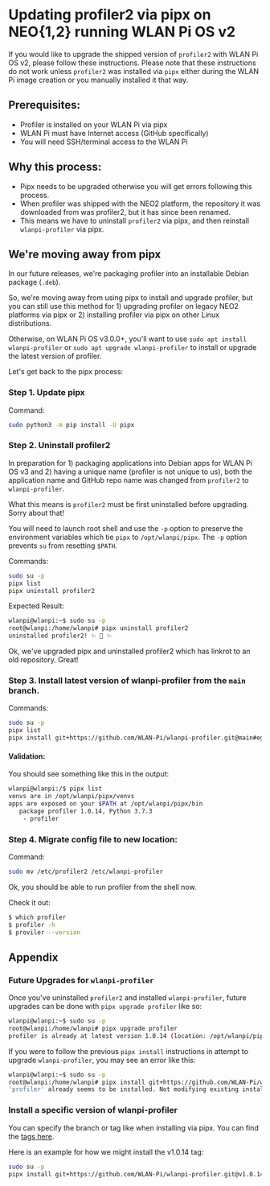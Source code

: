 # Updating profiler2 via pipx on NEO{1,2} running WLAN Pi OS v2

If you would like to upgrade the shipped version of `profiler2` with WLAN Pi OS v2, please follow these instructions. Please note that these instructions do not work unless `profiler2` was installed via `pipx` either during the WLAN Pi image creation or you manually installed it that way.

## Prerequisites:

* Profiler is installed on your WLAN Pi via pipx
* WLAN Pi must have Internet access (GitHub specifically)
* You will need SSH/terminal access to the WLAN Pi

## Why this process:

* Pipx needs to be upgraded otherwise you will get errors following this process.
* When profiler was shipped with the NEO2 platform, the repository it was downloaded from was profiler2, but it has since been renamed.
* This means we have to uninstall `profiler2` via pipx, and then reinstall `wlanpi-profiler` via pipx.

## We're moving away from pipx

In our future releases, we're packaging profiler into an installable Debian package (`.deb`).   

So, we're moving away from using pipx to install and upgrade profiler, but you can still use this method for 1) upgrading profiler on legacy NEO2 platforms via pipx or 2) installing profiler via pipx on other Linux distributions.

Otherwise, on WLAN Pi OS v3.0.0+, you'll want to use `sudo apt install wlanpi-profiler` or `sudo apt upgrade wlanpi-profiler` to install or upgrade the latest version of profiler.

Let's get back to the pipx process:

### Step 1. Update pipx

Command:

```bash
sudo python3 -m pip install -U pipx
```

### Step 2. Uninstall profiler2

In preparation for 1) packaging applications into Debian apps for WLAN Pi OS v3 and 2) having a unique name (profiler is not unique to us), both the application name and GitHub repo name was changed from `profiler2` to `wlanpi-profiler`. 

What this means is `profiler2` must be first uninstalled before upgrading. Sorry about that!

You will need to launch root shell and use the `-p` option to preserve the environment variables which tie `pipx` to `/opt/wlanpi/pipx`. The `-p` option prevents `su` from resetting `$PATH`.

Commands:

```bash
sudo su -p
pipx list
pipx uninstall profiler2
```

Expected Result:

```bash
wlanpi@wlanpi:~$ sudo su -p
root@wlanpi:/home/wlanpi# pipx uninstall profiler2
uninstalled profiler2! ✨ 🌟 ✨
```

Ok, we've upgraded pipx and uninstalled profiler2 which has linkrot to an old repository. Great!

### Step 3. Install latest version of wlanpi-profiler from the `main` branch.

Commands:

```bash
sudo su -p
pipx list
pipx install git+https://github.com/WLAN-Pi/wlanpi-profiler.git@main#egg=profiler
```

#### Validation:

You should see something like this in the output:

```bash
wlanpi@wlanpi:/$ pipx list
venvs are in /opt/wlanpi/pipx/venvs
apps are exposed on your $PATH at /opt/wlanpi/pipx/bin
   package profiler 1.0.14, Python 3.7.3
    - profiler
```

### Step 4. Migrate config file to new location:

Command:

```bash
sudo mv /etc/profiler2 /etc/wlanpi-profiler
```

Ok, you should be able to run profiler from the shell now.

Check it out:

```bash
$ which profiler
$ profiler -h
$ proviler --version
```

## Appendix

### Future Upgrades for `wlanpi-profiler`

Once you've uninstalled `profiler2` and installed `wlanpi-profiler`, future upgrades can be done with `pipx upgrade profiler` like so: 

```bash
wlanpi@wlanpi:~$ sudo su -p
root@wlanpi:/home/wlanpi# pipx upgrade profiler
profiler is already at latest version 1.0.14 (location: /opt/wlanpi/pipx/venvs/profiler)
```

If you were to follow the previous `pipx install` instructions in attempt to upgrade `wlanpi-profiler`, you may see an error like this:

```bash
wlanpi@wlanpi:~$ sudo su -p
root@wlanpi:/home/wlanpi# pipx install git+https://github.com/WLAN-Pi/wlanpi-profiler.git@main#egg=profiler
'profiler' already seems to be installed. Not modifying existing installation in '/opt/wlanpi/pipx/venvs/profiler'. Pass '--force' to force installation.
```

### Install a specific version of wlanpi-profiler

You can specify the branch or tag like when installing via pipx. You can find the [tags here](https://github.com/WLAN-Pi/wlanpi-profiler/tags).

Here is an example for how we might install the v1.0.14 tag:

```bash
sudo su -p
pipx install git+https://github.com/WLAN-Pi/wlanpi-profiler.git@v1.0.14#egg=profiler
```
